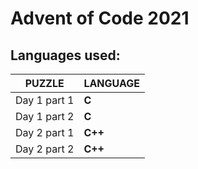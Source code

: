 # Advent of Code 2021
## Languages used:
|       PUZZLE    |LANGUAGE			    |
|-----------------|-----------|
|Day 1 part 1     |**C**      |
|Day 1 part 2     |**C**      |
|Day 2 part 1	  |**C++**    |
|Day 2 part 2	  |**C++**    |
